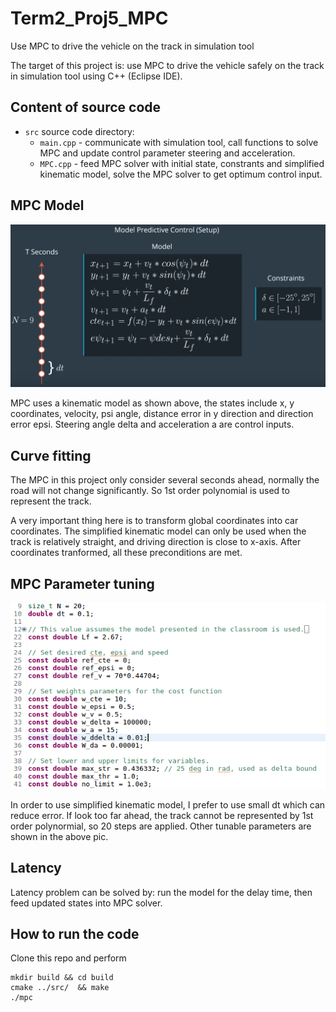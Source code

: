 # Term2_Proj5_MPC
Use MPC to drive the vehicle on the track in simulation tool

The target of this project is: use MPC to drive the vehicle safely on the track in simulation tool using C++ (Eclipse IDE).

## Content of source code
- `src` source code directory:
  - `main.cpp` - communicate with simulation tool, call functions to solve MPC and update control parameter steering and acceleration.
  - `MPC.cpp` - feed MPC solver with initial state, constrants and simplified kinematic model, solve the MPC solver to get optimum control input. 

## MPC Model
![MPC Model](MPC_model.png)

MPC uses a kinematic model as shown above, the states include x, y coordinates, velocity, psi angle, distance error in y direction and direction error epsi. Steering angle delta and acceleration a are control inputs.

## Curve fitting

The MPC in this project only consider several seconds ahead, normally the road will not change significantly. So 1st order polynomial is used to represent the track.

A very important thing here is to transform global coordinates into car coordinates. The simplified kinematic model can only be used when the track is relatively straight, and driving direction is close to x-axis. After coordinates tranformed, all these preconditions are met. 

## MPC Parameter tuning
![MPC Tuning](MPC_tuning.png)

In order to use simplified kinematic model, I prefer to use small dt which can reduce error.
If look too far ahead, the track cannot be represented by 1st order polynormial, so 20 steps are applied.
Other tunable parameters are shown in the above pic.

## Latency

Latency problem can be solved by:  run the model for the delay time, then feed updated states into MPC solver. 


## How to run the code
Clone this repo and perform
```
mkdir build && cd build
cmake ../src/  && make
./mpc
```




